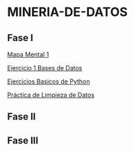 # MINERIA-DE-DATOS

## Fase I

[Mapa Mental 1](https://github.com/rebecacardenas/MINERIA-DE-DATOS/blob/main/MapaMental_1_1858163.pdf)

[Ejercicio 1 Bases de Datos](https://github.com/rebecacardenas/MINERIA-DE-DATOS/blob/main/Ej1_BasesDatos_Equipo_4.pdf)

[Ejercicios Basicos de Python](https://github.com/rebecacardenas/MINERIA-DE-DATOS/blob/main/Ej_Python_1858163.ipynb)

[Práctica de Limpieza de Datos]()

## Fase II

## Fase III
